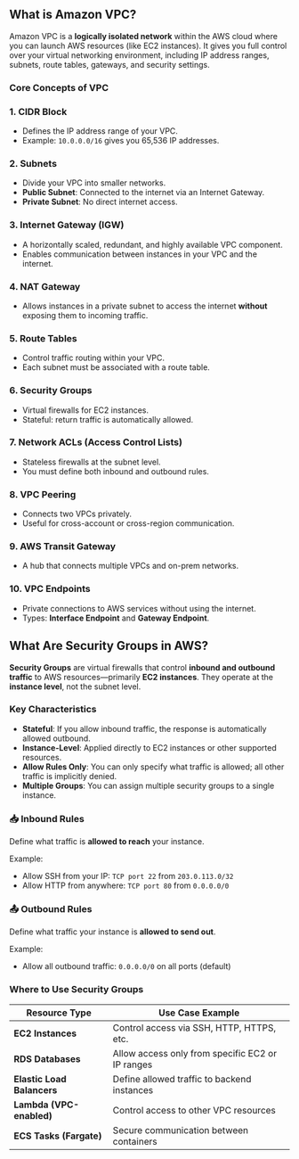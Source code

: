 ## **What is Amazon VPC?**

Amazon VPC is a **logically isolated network** within the AWS cloud where you can launch AWS resources (like EC2 instances). It gives you full control over your virtual networking environment, including IP address ranges, subnets, route tables, gateways, and security settings.

### **Core Concepts of VPC**

### 1. **CIDR Block**
- Defines the IP address range of your VPC.
- Example: `10.0.0.0/16` gives you 65,536 IP addresses.

### 2. **Subnets**
- Divide your VPC into smaller networks.
- **Public Subnet**: Connected to the internet via an Internet Gateway.
- **Private Subnet**: No direct internet access.

### 3. **Internet Gateway (IGW)**
- A horizontally scaled, redundant, and highly available VPC component.
- Enables communication between instances in your VPC and the internet.

### 4. **NAT Gateway**
- Allows instances in a private subnet to access the internet **without** exposing them to incoming traffic.

### 5. **Route Tables**
- Control traffic routing within your VPC.
- Each subnet must be associated with a route table.

### 6. **Security Groups**
- Virtual firewalls for EC2 instances.
- Stateful: return traffic is automatically allowed.

### 7. **Network ACLs (Access Control Lists)**
- Stateless firewalls at the subnet level.
- You must define both inbound and outbound rules.

### 8. **VPC Peering**
- Connects two VPCs privately.
- Useful for cross-account or cross-region communication.

### 9. **AWS Transit Gateway**
- A hub that connects multiple VPCs and on-prem networks.

### 10. **VPC Endpoints**
- Private connections to AWS services without using the internet.
- Types: **Interface Endpoint** and **Gateway Endpoint**.

## What Are Security Groups in AWS?

**Security Groups** are virtual firewalls that control **inbound and outbound traffic** to AWS resources—primarily **EC2 instances**. They operate at the **instance level**, not the subnet level.

### Key Characteristics

- **Stateful**: If you allow inbound traffic, the response is automatically allowed outbound.
- **Instance-Level**: Applied directly to EC2 instances or other supported resources.
- **Allow Rules Only**: You can only specify what traffic is allowed; all other traffic is implicitly denied.
- **Multiple Groups**: You can assign multiple security groups to a single instance.

### 📥 Inbound Rules

Define what traffic is **allowed to reach** your instance.

Example:
- Allow SSH from your IP: `TCP port 22` from `203.0.113.0/32`
- Allow HTTP from anywhere: `TCP port 80` from `0.0.0.0/0`

### 📤 Outbound Rules

Define what traffic your instance is **allowed to send out**.

Example:
- Allow all outbound traffic: `0.0.0.0/0` on all ports (default)

### Where to Use Security Groups

| Resource Type        | Use Case Example                                      |
|----------------------|--------------------------------------------------------|
| **EC2 Instances**     | Control access via SSH, HTTP, HTTPS, etc.             |
| **RDS Databases**     | Allow access only from specific EC2 or IP ranges      |
| **Elastic Load Balancers** | Define allowed traffic to backend instances         |
| **Lambda (VPC-enabled)** | Control access to other VPC resources               |
| **ECS Tasks (Fargate)** | Secure communication between containers              |
